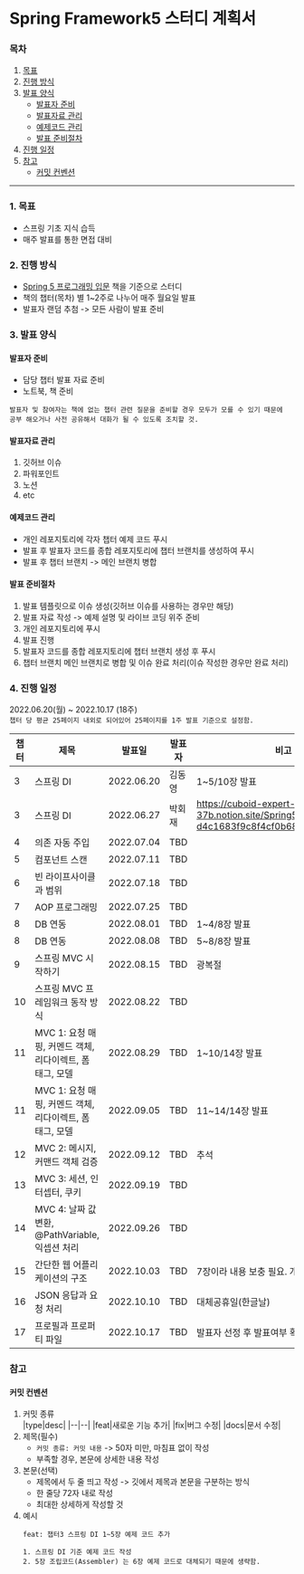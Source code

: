 # Spring Framework5 스터디 계획서
### 목차
1. [목표](#1-목표)
2. [진행 방식](#2-진행-방식)
3. [발표 양식](#3-발표-양식)
   * [발표자 준비](#발표자-준비)
   * [발표자료 관리](#발표자료-관리)
   * [예제코드 관리](#예제코드-관리)
   * [발표 준비절차](#발표-준비절차)
4. [진행 일정](#4-진행-일정)
5. [참고](#참고)
   * [커밋 컨벤션](#커밋-컨벤션)

---

### 1. 목표
- 스프링 기초 지식 습득
- 매주 발표를 통한 면접 대비

### 2. 진행 방식
- [Spring 5 프로그래밍 입문](http://www.yes24.com/Product/Goods/62268795) 책을 기준으로 스터디   
- 책의 챕터(목차) 별 1~2주로 나누어 매주 월요일 발표
- 발표자 랜덤 추첨 -> 모든 사람이 발표 준비

### 3. 발표 양식
#### 발표자 준비
  + 담당 챕터 발표 자료 준비
  + 노트북, 책 준비
  ```
  발표자 및 참여자는 책에 없는 챕터 관련 질문을 준비할 경우 모두가 모를 수 있기 때문에 
  공부 해오거나 사전 공유해서 대화가 될 수 있도록 조치할 것.
  ```
  
#### 발표자료 관리
1) 깃허브 이슈
2) 파워포인트
3) 노션
4) etc

#### 예제코드 관리
* 개인 레포지토리에 각자 챕터 예제 코드 푸시
* 발표 후 발표자 코드를 종합 레포지토리에 챕터 브랜치를 생성하여 푸시
* 발표 후 챕터 브랜치 -> 메인 브랜치 병합

#### 발표 준비절차
  1. 발표 템플릿으로 이슈 생성(깃허브 이슈를 사용하는 경우만 해당)
  2. 발표 자료 작성 -> 예제 설명 및 라이브 코딩 위주 준비
  3. 개인 레포지토리에 푸시
  4. 발표 진행
  5. 발표자 코드를 종합 레포지토리에 챕터 브랜치 생성 후 푸시
  6. 챕터 브랜치 메인 브랜치로 병합 및 이슈 완료 처리(이슈 작성한 경우만 완료 처리)

### 4. 진행 일정
2022.06.20(월) ~ 2022.10.17 (18주)   
`챕터 당 평균 25페이지 내외로 되어있어 25페이지를 1주 발표 기준으로 설정함.`

|챕터|제목|발표일|발표자|비고|
|-|-|-|-|-|
|3|스프링 DI|2022.06.20|김동영|1~5/10장 발표|
|3|스프링 DI|2022.06.27|박회재|https://cuboid-expert-37b.notion.site/Spring5-d4c1683f9c8f4cf0b68792ab1f608b64|
|4|의존 자동 주입|2022.07.04|TBD||
|5|컴포넌트 스캔|2022.07.11|TBD||
|6|빈 라이프사이클과 범위|2022.07.18|TBD||
|7|AOP 프로그래밍|2022.07.25|TBD||
|8|DB 연동|2022.08.01|TBD|1~4/8장 발표|
|8|DB 연동|2022.08.08|TBD|5~8/8장 발표|
|9|스프링 MVC 시작하기|2022.08.15|TBD|광복절|
|10|스프링 MVC 프레임워크 동작 방식|2022.08.22|TBD||
|11|MVC 1: 요청 매핑, 커멘드 객체, 리다이렉트, 폼 태그, 모델|2022.08.29|TBD|1~10/14장 발표|
|11|MVC 1: 요청 매핑, 커멘드 객체, 리다이렉트, 폼 태그, 모델|2022.09.05|TBD|11~14/14장 발표|
|12|MVC 2: 메시지, 커맨드 객체 검증|2022.09.12|TBD|추석|
|13|MVC 3: 세션, 인터셉터, 쿠키|2022.09.19|TBD||
|14|MVC 4: 날짜 값 변환, @PathVariable, 익셉션 처리|2022.09.26|TBD||
|15|간단한 웹 어플리케이션의 구조|2022.10.03|TBD|7장이라 내용 보충 필요. 개천절|
|16|JSON 응답과 요청 처리|2022.10.10|TBD|대체공휴일(한글날)|
|17|프로필과 프로퍼티 파일|2022.10.17|TBD|발표자 선정 후 발표여부 확인 필요.|

### 참고
#### 커밋 컨벤션
  1. 커밋 종류   
     |type|desc|
     |--|--|
     |feat|새로운 기능 추가|
     |fix|버그 수정|
     |docs|문서 수정|
  2. 제목(필수)
     - `커밋 종류: 커밋 내용` -> 50자 미만, 마침표 없이 작성
     - 부족할 경우, 본문에 상세한 내용 작성
  3. 본문(선택)
     - 제목에서 두 줄 띄고 작성 -> 깃에서 제목과 본문을 구분하는 방식
     - 한 줄당 72자 내로 작성
     - 최대한 상세하게 작성할 것
  4. 예시
     ```
     feat: 챕터3 스프링 DI 1~5장 예제 코드 추가
  
     1. 스프링 DI 기준 예제 코드 작성
     2. 5장 조립코드(Assembler) 는 6장 예제 코드로 대체되기 때문에 생략함.
     ```
